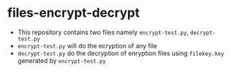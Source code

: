 # files-encrypt-decrypt
* This repository contains two files namely `encrypt-test.py`, `decrypt-test.py`
* `encrypt-test.py` will do the ecryption of any file
* `decrypt-test.py` do the decryption of enryption files using `filekey.key` generated by `encrypt-test.py`
